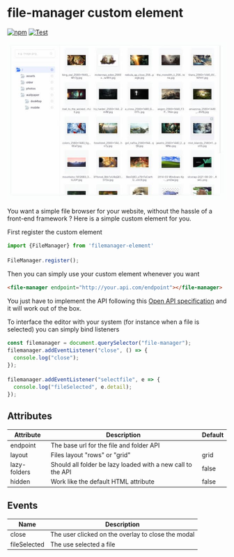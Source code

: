 # file-manager custom element

[![npm](https://img.shields.io/npm/v/filemanager-element.svg)](http://npm.im/filemanager-element)
[![Test](https://github.com/Grafikart/FileManagerJS/actions/workflows/test.yml/badge.svg)](https://github.com/Grafikart/FileManagerJS/actions/workflows/test.yml)

![](./screenshot.jpg)

You want a simple file browser for your website, without the hassle of a front-end framework ? Here is a simple custom element for you.

First register the custom element

```js
import {FileManager} from 'filemanager-element'

FileManager.register();
```

Then you can simply use your custom element whenever you want

```html
<file-manager endpoint="http://your.api.com/endpoint"></file-manager>
```

You just have to implement the API following this [Open API specification](openapi.yml) and it will work out of the box.

To interface the editor with your system (for instance when a file is selected) you can simply bind listeners

```js
const filemanager = document.querySelector("file-manager");
filemanager.addEventListener("close", () => {
  console.log("close");
});

filemanager.addEventListener("selectfile", e => {
  console.log("fileSelected", e.detail);
});
```

## Attributes

| Attribute    | Description                                                 | Default |
|--------------|-------------------------------------------------------------|---------|
| endpoint     | The base url for the file and folder API                    |         |
| layout       | Files layout "rows" or "grid"                               | grid    |
| lazy-folders | Should all folder be lazy loaded with a new call to the API | false   |
| hidden       | Work like the default HTML attribute                        | false   |

## Events

| Name         | Description                                        |
|--------------|----------------------------------------------------|
| close        | The user clicked on the overlay to close the modal |
| fileSelected | The use selected a file                            |
